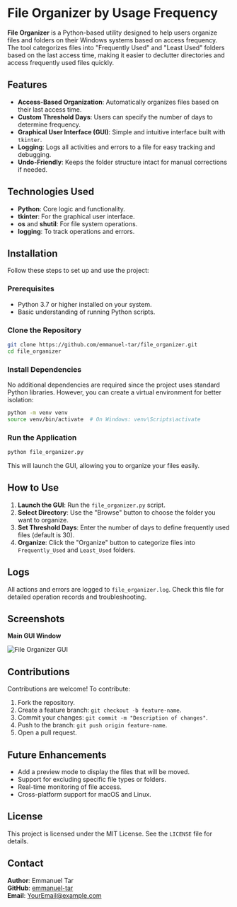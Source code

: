 # File Organizer by Usage Frequency

**File Organizer** is a Python-based utility designed to help users organize files and folders on their Windows systems based on access frequency. The tool categorizes files into "Frequently Used" and "Least Used" folders based on the last access time, making it easier to declutter directories and access frequently used files quickly.

## Features

- **Access-Based Organization**: Automatically organizes files based on their last access time.
- **Custom Threshold Days**: Users can specify the number of days to determine frequency.
- **Graphical User Interface (GUI)**: Simple and intuitive interface built with `tkinter`.
- **Logging**: Logs all activities and errors to a file for easy tracking and debugging.
- **Undo-Friendly**: Keeps the folder structure intact for manual corrections if needed.

## Technologies Used

- **Python**: Core logic and functionality.
- **tkinter**: For the graphical user interface.
- **os** and **shutil**: For file system operations.
- **logging**: To track operations and errors.

## Installation

Follow these steps to set up and use the project:

### Prerequisites
- Python 3.7 or higher installed on your system.
- Basic understanding of running Python scripts.

### Clone the Repository
```bash
git clone https://github.com/emmanuel-tar/file_organizer.git
cd file_organizer
```

### Install Dependencies
No additional dependencies are required since the project uses standard Python libraries. However, you can create a virtual environment for better isolation:
```bash
python -m venv venv
source venv/bin/activate  # On Windows: venv\Scripts\activate
```

### Run the Application
```bash
python file_organizer.py
```

This will launch the GUI, allowing you to organize your files easily.

## How to Use

1. **Launch the GUI**: Run the `file_organizer.py` script.
2. **Select Directory**: Use the "Browse" button to choose the folder you want to organize.
3. **Set Threshold Days**: Enter the number of days to define frequently used files (default is 30).
4. **Organize**: Click the "Organize" button to categorize files into `Frequently_Used` and `Least_Used` folders.

## Logs
All actions and errors are logged to `file_organizer.log`. Check this file for detailed operation records and troubleshooting.

## Screenshots

**Main GUI Window**

![File Organizer GUI](screenshot.png)

## Contributions
Contributions are welcome! To contribute:

1. Fork the repository.
2. Create a feature branch: `git checkout -b feature-name`.
3. Commit your changes: `git commit -m "Description of changes"`.
4. Push to the branch: `git push origin feature-name`.
5. Open a pull request.

## Future Enhancements

- Add a preview mode to display the files that will be moved.
- Support for excluding specific file types or folders.
- Real-time monitoring of file access.
- Cross-platform support for macOS and Linux.

## License

This project is licensed under the MIT License. See the `LICENSE` file for details.

## Contact

**Author**: Emmanuel Tar  
**GitHub**: [emmanuel-tar](https://github.com/emmanuel-tar)  
**Email**: [YourEmail@example.com](mailto:YourEmail@example.com)
